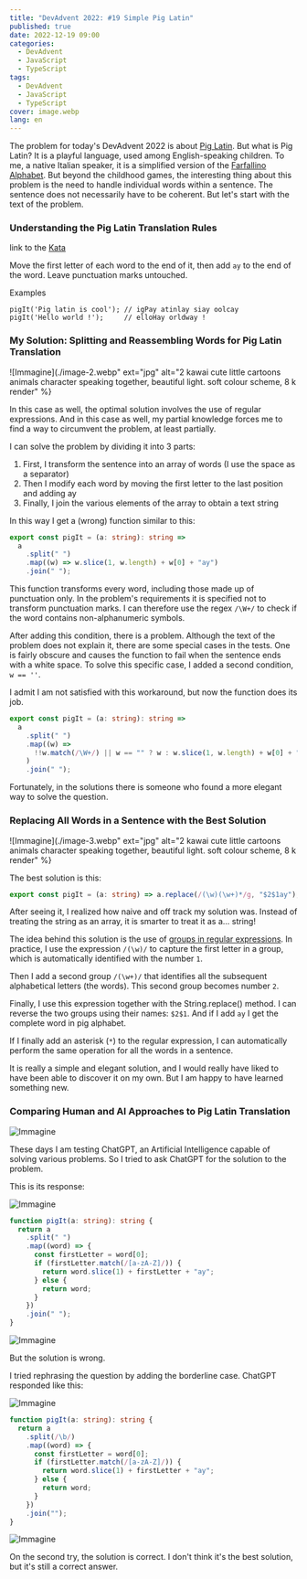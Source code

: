 ```yaml
---
title: "DevAdvent 2022: #19 Simple Pig Latin"
published: true
date: 2022-12-19 09:00
categories:
  - DevAdvent
  - JavaScript
  - TypeScript
tags:
  - DevAdvent
  - JavaScript
  - TypeScript
cover: image.webp
lang: en
---
```


The problem for today's DevAdvent 2022 is about [Pig Latin](https://en.wikipedia.org/wiki/Pig_Latin). But what is Pig Latin? It is a playful language, used among English-speaking children. To me, a native Italian speaker, it is a simplified version of the [Farfallino Alphabet](https://en.wikipedia.org/wiki/Farfallino_alphabet). But beyond the childhood games, the interesting thing about this problem is the need to handle individual words within a sentence. The sentence does not necessarily have to be coherent. But let's start with the text of the problem.

### Understanding the Pig Latin Translation Rules

link to the [Kata](https://www.codewars.com/kata/520b9d2ad5c005041100000f)

Move the first letter of each word to the end of it, then add `ay` to the end of the word. Leave punctuation marks untouched.

Examples

```
pigIt('Pig latin is cool'); // igPay atinlay siay oolcay
pigIt('Hello world !');     // elloHay orldway !
```

### My Solution: Splitting and Reassembling Words for Pig Latin Translation

![Immagine](./image-2.webp" ext="jpg" alt="2 kawai cute little cartoons animals character speaking together, beautiful light. soft colour scheme, 8 k render" %}

In this case as well, the optimal solution involves the use of regular expressions. And in this case as well, my partial knowledge forces me to find a way to circumvent the problem, at least partially.

I can solve the problem by dividing it into 3 parts:

1. First, I transform the sentence into an array of words (I use the space as a separator)
2. Then I modify each word by moving the first letter to the last position and adding ay
3. Finally, I join the various elements of the array to obtain a text string

In this way I get a (wrong) function similar to this:

```ts
export const pigIt = (a: string): string =>
  a
    .split(" ")
    .map((w) => w.slice(1, w.length) + w[0] + "ay")
    .join(" ");
```

This function transforms every word, including those made up of punctuation only. In the problem's requirements it is specified not to transform punctuation marks. I can therefore use the regex `/\W+/` to check if the word contains non-alphanumeric symbols.

After adding this condition, there is a problem. Although the text of the problem does not explain it, there are some special cases in the tests. One is fairly obscure and causes the function to fail when the sentence ends with a white space. To solve this specific case, I added a second condition, `w == ''`.

I admit I am not satisfied with this workaround, but now the function does its job.

```ts
export const pigIt = (a: string): string =>
  a
    .split(" ")
    .map((w) =>
      !!w.match(/\W+/) || w == "" ? w : w.slice(1, w.length) + w[0] + "ay"
    )
    .join(" ");
```

Fortunately, in the solutions there is someone who found a more elegant way to solve the question.

### Replacing All Words in a Sentence with the Best Solution

![Immagine](./image-3.webp" ext="jpg" alt="2 kawai cute little cartoons animals character speaking together, beautiful light. soft colour scheme, 8 k render" %}

The best solution is this:

```ts
export const pigIt = (a: string) => a.replace(/(\w)(\w+)*/g, "$2$1ay");
```

After seeing it, I realized how naive and off track my solution was. Instead of treating the string as an array, it is smarter to treat it as a... string!

The idea behind this solution is the use of [groups in regular expressions](https://developer.mozilla.org/en-US/docs/Web/JavaScript/Guide/Regular_Expressions/Groups_and_Backreferences). In practice, I use the expression `/(\w)/` to capture the first letter in a group, which is automatically identified with the number `1`.

Then I add a second group `/(\w+)/` that identifies all the subsequent alphabetical letters (the words). This second group becomes number `2`.

Finally, I use this expression together with the String.replace() method. I can reverse the two groups using their names: `$2$1`. And if I add `ay` I get the complete word in pig alphabet.

If I finally add an asterisk (`*`) to the regular expression, I can automatically perform the same operation for all the words in a sentence.

It is really a simple and elegant solution, and I would really have liked to have been able to discover it on my own. But I am happy to have learned something new.

### Comparing Human and AI Approaches to Pig Latin Translation

![Immagine](./image-3.webp)

These days I am testing ChatGPT, an Artificial Intelligence capable of solving various problems. So I tried to ask ChatGPT for the solution to the problem.

This is its response:

![Immagine](./ai-1.webp)

```ts
function pigIt(a: string): string {
  return a
    .split(" ")
    .map((word) => {
      const firstLetter = word[0];
      if (firstLetter.match(/[a-zA-Z]/)) {
        return word.slice(1) + firstLetter + "ay";
      } else {
        return word;
      }
    })
    .join(" ");
}
```

![Immagine](./ai-2.webp)

But the solution is wrong.

I tried rephrasing the question by adding the borderline case. ChatGPT responded like this:

![Immagine](./ai-3.webp)

```ts
function pigIt(a: string): string {
  return a
    .split(/\b/)
    .map((word) => {
      const firstLetter = word[0];
      if (firstLetter.match(/[a-zA-Z]/)) {
        return word.slice(1) + firstLetter + "ay";
      } else {
        return word;
      }
    })
    .join("");
}
```

![Immagine](./ai-4.webp)

On the second try, the solution is correct. I don't think it's the best solution, but it's still a correct answer.
